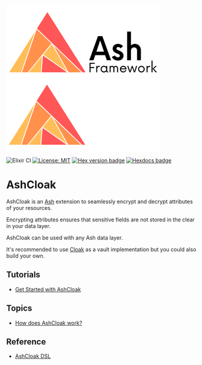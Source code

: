 ![Logo](https://github.com/ash-project/ash/blob/main/logos/cropped-for-header-black-text.png?raw=true#gh-light-mode-only)
![Logo](https://github.com/ash-project/ash/blob/main/logos/cropped-for-header-white-text.png?raw=true#gh-dark-mode-only)

![Elixir CI](https://github.com/ash-project/ash_cloak/workflows/CI/badge.svg)
[![License: MIT](https://img.shields.io/badge/License-MIT-yellow.svg)](https://opensource.org/licenses/MIT)
[![Hex version badge](https://img.shields.io/hexpm/v/ash_cloak.svg)](https://hex.pm/packages/ash_cloak)
[![Hexdocs badge](https://img.shields.io/badge/docs-hexdocs-purple)](https://hexdocs.pm/ash_cloak)

# AshCloak

AshCloak is an [Ash](https://hexdocs.pm/ash) extension to seamlessly encrypt and decrypt attributes of your resources. 

Encrypting attributes ensures that sensitive fields are not stored in the clear in your data layer.

AshCloak can be used with any Ash data layer.

It's recommended to use [Cloak](https://github.com/danielberkompas/cloak) as a vault implementation but you could also build your own.

## Tutorials

- [Get Started with AshCloak](documentation/tutorials/getting-started-with-ash-cloak.md)

## Topics

- [How does AshCloak work?](documentation/topics/how-does-ash-cloak-work.md)

## Reference

- [AshCloak DSL](documentation/dsls/DSL:-AshCloak.md)
